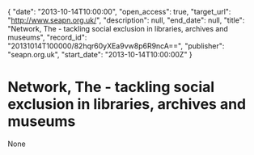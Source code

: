 {
  "date": "2013-10-14T10:00:00", 
  "open_access": true, 
  "target_url": "http://www.seapn.org.uk/", 
  "description": null, 
  "end_date": null, 
  "title": "Network, The -  tackling social exclusion in libraries, archives and museums", 
  "record_id": "20131014T100000/82hqr60yXEa9vw8p6R9ncA==", 
  "publisher": "seapn.org.uk", 
  "start_date": "2013-10-14T10:00:00Z"
}

# Network, The -  tackling social exclusion in libraries, archives and museums

None